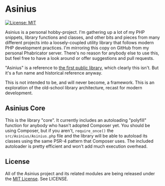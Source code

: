 # Asinius

[![License: MIT](https://img.shields.io/badge/License-MIT-yellow.svg)](https://opensource.org/licenses/MIT)

Asinius is a personal hobby-project. I'm gathering up a lot of my PHP snippets, library functions and classes, and other bits and pieces from many different projects into a loosely-coupled utility library that follows modern PHP development practices. I'm mirroring this copy on GitHub from my personal Phabricator server. There's no reason for anybody else to use this, but feel free to have a look around or offer suggestions and pull requests.

"Asinius" is a reference to [the first public library](https://eaglesanddragonspublishing.com/gaius-asinius-pollio-and-the-first-public-library-in-ancient-rome/), which clearly this isn't. But it's a fun name and historical reference anyway.

This is not intended to be, and will never become, a framework. This is an exploration of the old-school library architecture, recast for modern development.

## Asinius Core

This is the library "core". It currently includes an autoloading "polyfill" function for anybody who hasn't adopted Composer yet. You should be using Composer, but if you aren't, `require_once()` the `src/Asinius/Asinius.php` file and the library will be able to autoload its classes using the same PSR-4 pattern that Composer uses. The included autoloader is pretty efficient and won't add much execution overhead.

## License

All of the Asinius project and its related modules are being released under the [MIT License](https://opensource.org/licenses/MIT). See LICENSE.

